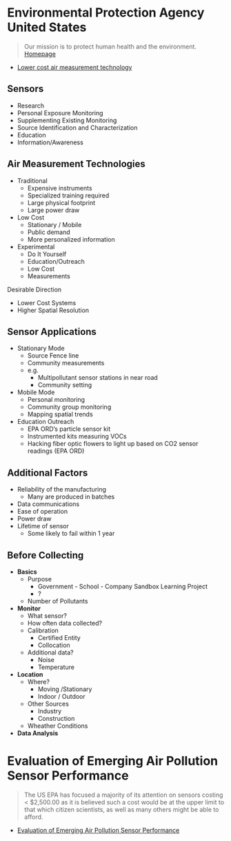 # Environmental Protection Agency United States

> Our mission is to protect human health and the environment. [Homepage](https://www.epa.gov/)

- [Lower cost air measurement technology ](http://www.marama.org/images/stories/documents/16%20-%20Gayle%20Hagler,%20Lower%20Cost%20Air%20Measurement%20Technology.pdf)

## Sensors

- Research
- Personal Exposure Monitoring
- Supplementing Existing Monitoring
- Source Identification and Characterization
- Education
- Information/Awareness

## Air Measurement Technologies

- Traditional
  - Expensive instruments
  - Specialized training required
  - Large physical footprint
  - Large power draw
- Low Cost
  - Stationary / Mobile
  - Public demand
  - More personalized information
- Experimental
  - Do It Yourself
  - Education/Outreach
  - Low Cost
  - Measurements

Desirable Direction

- Lower Cost Systems
- Higher Spatial Resolution

## Sensor Applications

- Stationary Mode
  - Source Fence line
  - Community measurements
  - e.g.
    - Multipollutant sensor stations in near road 
    - Community setting
- Mobile Mode
  - Personal monitoring
  - Community group monitoring
  - Mapping spatial trends
- Education Outreach
  - EPA ORD’s particle sensor kit
  - Instrumented kits measuring VOCs
  - Hacking fiber optic flowers to light up based on CO2 sensor readings (EPA ORD)

## Additional Factors

- Reliability of the manufacturing 
   - Many are produced in batches
- Data communications
- Ease of operation
- Power draw
- Lifetime of sensor
  - Some likely to fail within 1 year

## Before Collecting

- __Basics__
  - Purpose
    - Government - School - Company Sandbox Learning Project
    - ?
  - Number of Pollutants
- __Monitor__
  - What sensor?
  - How often data collected?
  - Calibration
    - Certified Entity
    - Collocation
  - Additional data?
    - Noise
    - Temperature
- __Location__
  - Where?
    - Moving /Stationary
    - Indoor / Outdoor
  - Other Sources
    - Industry
    - Construction
  - Wheather Conditions
- __Data Analysis__

# Evaluation of Emerging Air Pollution Sensor Performance

> The US EPA has focused a majority of its attention on sensors costing < $2,500.00 as it is
believed such a cost would be at the upper limit to that which citizen scientists, as well as many others might be able to afford.

- [Evaluation of Emerging Air Pollution Sensor Performance](https://www.epa.gov/air-sensor-toolbox/evaluation-emerging-air-pollution-sensor-performance)
